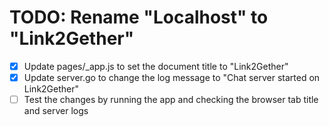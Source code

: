 # TODO: Rename "Localhost" to "Link2Gether"

- [x] Update pages/_app.js to set the document title to "Link2Gether"
- [x] Update server.go to change the log message to "Chat server started on Link2Gether"
- [ ] Test the changes by running the app and checking the browser tab title and server logs

